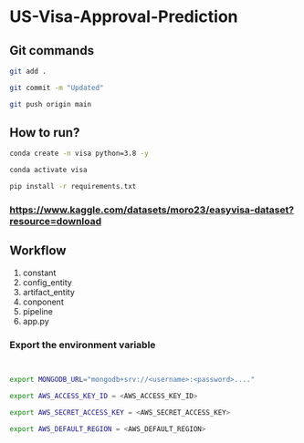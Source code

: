 # US-Visa-Approval-Prediction

## Git commands

```bash
git add .

git commit -m "Updated"

git push origin main
```

## How to run?

```bash
conda create -n visa python=3.8 -y
```

```bash
conda activate visa
```

```bash
pip install -r requirements.txt
```

### https://www.kaggle.com/datasets/moro23/easyvisa-dataset?resource=download

## Workflow

1. constant
2. config_entity
3. artifact_entity
4. conponent
5. pipeline
6. app.py


### Export the  environment variable
```bash


export MONGODB_URL="mongodb+srv://<username>:<password>...."

export AWS_ACCESS_KEY_ID = <AWS_ACCESS_KEY_ID>

export AWS_SECRET_ACCESS_KEY = <AWS_SECRET_ACCESS_KEY>

export AWS_DEFAULT_REGION = <AWS_DEFAULT_REGION>

```
